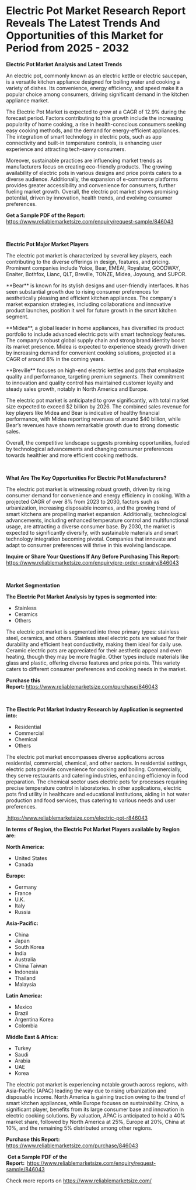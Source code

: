 <p><h1>Electric Pot Market Research Report Reveals The Latest Trends And Opportunities of this Market for Period from 2025 - 2032</h1></p><p><strong>Electric Pot Market Analysis and Latest Trends</strong></p>
<p><p>An electric pot, commonly known as an electric kettle or electric saucepan, is a versatile kitchen appliance designed for boiling water and cooking a variety of dishes. Its convenience, energy efficiency, and speed make it a popular choice among consumers, driving significant demand in the kitchen appliance market.</p><p>The Electric Pot Market is expected to grow at a CAGR of 12.9% during the forecast period. Factors contributing to this growth include the increasing popularity of home cooking, a rise in health-conscious consumers seeking easy cooking methods, and the demand for energy-efficient appliances. The integration of smart technology in electric pots, such as app connectivity and built-in temperature controls, is enhancing user experience and attracting tech-savvy consumers.</p><p>Moreover, sustainable practices are influencing market trends as manufacturers focus on creating eco-friendly products. The growing availability of electric pots in various designs and price points caters to a diverse audience. Additionally, the expansion of e-commerce platforms provides greater accessibility and convenience for consumers, further fueling market growth. Overall, the electric pot market shows promising potential, driven by innovation, health trends, and evolving consumer preferences.</p></p>
<p><strong>Get a Sample PDF of the Report:&nbsp;</strong> <a href="https://www.reliablemarketsize.com/enquiry/request-sample/846043?utm_campaign=1886&utm_medium=2&utm_source=Github&utm_content=ia&utm_term=08022025&utm_id=electric-pot">https://www.reliablemarketsize.com/enquiry/request-sample/846043</a></p>
<p>&nbsp;</p>
<p><strong>Electric Pot Major Market Players</strong></p>
<p><p>The electric pot market is characterized by several key players, each contributing to the diverse offerings in design, features, and pricing. Prominent companies include Yoice, Bear, EMEAI, Royalstar, GOODWAY, Enaiter, Bothfox, Lianc, QLT, Breville, TONZE, Midea, Joyoung, and SUPOR.</p><p>**Bear** is known for its stylish designs and user-friendly interfaces. It has seen substantial growth due to rising consumer preferences for aesthetically pleasing and efficient kitchen appliances. The company's market expansion strategies, including collaborations and innovative product launches, position it well for future growth in the smart kitchen segment.</p><p>**Midea**, a global leader in home appliances, has diversified its product portfolio to include advanced electric pots with smart technology features. The company’s robust global supply chain and strong brand identity boost its market presence. Midea is expected to experience steady growth driven by increasing demand for convenient cooking solutions, projected at a CAGR of around 8% in the coming years.</p><p>**Breville** focuses on high-end electric kettles and pots that emphasize quality and performance, targeting premium segments. Their commitment to innovation and quality control has maintained customer loyalty and steady sales growth, notably in North America and Europe.</p><p>The electric pot market is anticipated to grow significantly, with total market size expected to exceed $2 billion by 2026. The combined sales revenue for key players like Midea and Bear is indicative of healthy financial performance, with Midea reporting revenues of around $40 billion, while Bear’s revenues have shown remarkable growth due to strong domestic sales.</p><p>Overall, the competitive landscape suggests promising opportunities, fueled by technological advancements and changing consumer preferences towards healthier and more efficient cooking methods.</p></p>
<p>&nbsp;</p>
<p><strong>What Are The Key Opportunities For Electric Pot Manufacturers?</strong></p>
<p><p>The electric pot market is witnessing robust growth, driven by rising consumer demand for convenience and energy efficiency in cooking. With a projected CAGR of over 8% from 2023 to 2030, factors such as urbanization, increasing disposable incomes, and the growing trend of smart kitchens are propelling market expansion. Additionally, technological advancements, including enhanced temperature control and multifunctional usage, are attracting a diverse consumer base. By 2030, the market is expected to significantly diversify, with sustainable materials and smart technology integration becoming pivotal. Companies that innovate and adapt to consumer preferences will thrive in this evolving landscape.</p></p>
<p><strong>Inquire or Share Your Questions If Any Before Purchasing This Report:</strong> <a href="https://www.reliablemarketsize.com/enquiry/pre-order-enquiry/846043?utm_campaign=1886&utm_medium=2&utm_source=Github&utm_content=ia&utm_term=08022025&utm_id=electric-pot">https://www.reliablemarketsize.com/enquiry/pre-order-enquiry/846043</a></p>
<p>&nbsp;</p>
<p><strong>Market Segmentation</strong></p>
<p><strong>The Electric Pot Market Analysis by types is segmented into:</strong></p>
<p><ul><li>Stainless</li><li>Ceramics</li><li>Others</li></ul></p>
<p><p>The electric pot market is segmented into three primary types: stainless steel, ceramics, and others. Stainless steel electric pots are valued for their durability and efficient heat conductivity, making them ideal for daily use. Ceramic electric pots are appreciated for their aesthetic appeal and even heating, though they may be more fragile. Other types include materials like glass and plastic, offering diverse features and price points. This variety caters to different consumer preferences and cooking needs in the market.</p></p>
<p><strong>Purchase this Report:&nbsp;</strong><a href="https://www.reliablemarketsize.com/purchase/846043?utm_campaign=1886&utm_medium=2&utm_source=Github&utm_content=ia&utm_term=08022025&utm_id=electric-pot">https://www.reliablemarketsize.com/purchase/846043</a></p>
<p>&nbsp;</p>
<p><strong>The Electric Pot Market Industry Research by Application is segmented into:</strong></p>
<p><ul><li>Residential</li><li>Commercial</li><li>Chemical</li><li>Others</li></ul></p>
<p><p>The electric pot market encompasses diverse applications across residential, commercial, chemical, and other sectors. In residential settings, electric pots provide convenience for cooking and boiling. Commercially, they serve restaurants and catering industries, enhancing efficiency in food preparation. The chemical sector uses electric pots for processes requiring precise temperature control in laboratories. In other applications, electric pots find utility in healthcare and educational institutions, aiding in hot water production and food services, thus catering to various needs and user preferences.</p></p>
<p><a href="https://www.reliablemarketsize.com/electric-pot-r846043?utm_campaign=1886&utm_medium=2&utm_source=Github&utm_content=ia&utm_term=08022025&utm_id=electric-pot">&nbsp;https://www.reliablemarketsize.com/electric-pot-r846043</a></p>
<p><strong>In terms of Region, the Electric Pot Market Players available by Region are:</strong></p>
<p>
    <p> <strong> North America: </strong>
        <ul>
            <li>United States</li>
            <li>Canada</li>
        </ul>
        </p> 
    <p> <strong> Europe: </strong>
        <ul>
            <li>Germany</li>
            <li>France</li>
            <li>U.K.</li>
            <li>Italy</li>
            <li>Russia</li>
        </ul>
        </p> 
    <p> <strong> Asia-Pacific: </strong>
        <ul>
            <li>China</li>
            <li>Japan</li>
            <li>South Korea</li>
            <li>India</li>
            <li>Australia</li>
            <li>China Taiwan</li>
            <li>Indonesia</li>
            <li>Thailand</li>
            <li>Malaysia</li>
        </ul>
        </p> 
    <p> <strong> Latin America: </strong>
        <ul>
            <li>Mexico</li>
            <li>Brazil</li>
            <li>Argentina Korea</li>
            <li>Colombia</li>
        </ul>
        </p> 
    <p> <strong> Middle East & Africa: </strong>
        <ul>
            <li>Turkey</li>
            <li>Saudi</li>
            <li>Arabia</li>
            <li>UAE</li>
            <li>Korea</li>
        </ul>
    </p>
    </p>
<p><p>The electric pot market is experiencing notable growth across regions, with Asia-Pacific (APAC) leading the way due to rising urbanization and disposable income. North America is gaining traction owing to the trend of smart kitchen appliances, while Europe focuses on sustainability. China, a significant player, benefits from its large consumer base and innovation in electric cooking solutions. By valuation, APAC is anticipated to hold a 40% market share, followed by North America at 25%, Europe at 20%, China at 10%, and the remaining 5% distributed among other regions.</p></p>
<p><strong>Purchase this Report: </strong><a href="https://www.reliablemarketsize.com/purchase/846043?utm_campaign=1886&utm_medium=2&utm_source=Github&utm_content=ia&utm_term=08022025&utm_id=electric-pot">https://www.reliablemarketsize.com/purchase/846043</a></p>
<p>&nbsp;<strong>Get a Sample PDF of the Report:&nbsp;&nbsp;</strong><a href="https://www.reliablemarketsize.com/enquiry/request-sample/846043?utm_campaign=1886&utm_medium=2&utm_source=Github&utm_content=ia&utm_term=08022025&utm_id=electric-pot">https://www.reliablemarketsize.com/enquiry/request-sample/846043</a></p>
<p><strong></strong></p>
<p>Check more reports on <a href="https://www.reliablemarketsize.com/?utm_campaign=1886&utm_medium=2&utm_source=Github&utm_content=ia&utm_term=08022025&utm_id=electric-pot">https://www.reliablemarketsize.com/</a></p>